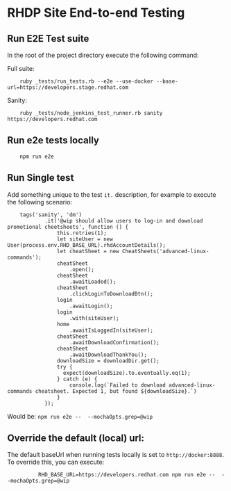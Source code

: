 RHDP Site End-to-end Testing
=============================

## Run E2E Test suite

In the root of the project directory execute the following command:

Full suite:

        ruby _tests/run_tests.rb --e2e --use-docker --base-url=https://developers.stage.redhat.com
        
Sanity:
        
        ruby _tests/node_jenkins_test_runner.rb sanity https://developers.redhat.com        
        
## Run e2e tests locally

        npm run e2e
        
## Run Single test
Add something unique to the test `it.` description, for example to execute the following scenario:

        tags('sanity', 'dm')
                .it('@wip should allow users to log-in and download promotional cheetsheets', function () {
                    this.retries(1);
                    let siteUser = new User(process.env.RHD_BASE_URL).rhdAccountDetails();
                    let cheatSheet = new CheatSheets('advanced-linux-commands');
                    cheatSheet
                        .open();
                    cheatSheet
                        .awaitLoaded();
                    cheatSheet
                        .clickLoginToDownloadBtn();
                    login
                        .awaitLogin();
                    login
                        .with(siteUser);
                    home
                        .awaitIsLoggedIn(siteUser);
                    cheatSheet
                        .awaitDownloadConfirmation();
                    cheatSheet
                        .awaitDownloadThankYou();
                    downloadSize = downloadDir.get();
                    try {
                      expect(downloadSize).to.eventually.eq(1);
                    } catch (e) {
                        console.log(`Failed to download advanced-linux-commands cheatsheet. Expected 1, but found ${downloadSize}.`)
                    }
                });
                
 Would be: `npm run e2e --  --mochaOpts.grep=@wip` 
 
 ## Override the default (local) url:
 
 The default baseUrl when running tests locally is set to `http://docker:8888`. To override this, you can execute:
 
              RHD_BASE_URL=https://developers.redhat.com npm run e2e --  --mochaOpts.grep=@wip               
                       
